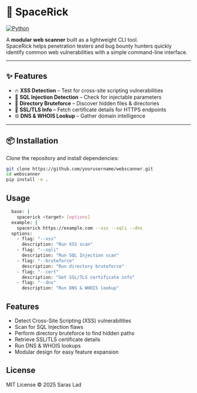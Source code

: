 # 🔎 SpaceRick

[![Python](https://img.shields.io/badge/python-3.8+-blue.svg)](https://www.python.org/)


A **modular web scanner** built as a lightweight CLI tool.  
SpaceRick helps penetration testers and bug bounty hunters quickly identify common web vulnerabilities with a simple command-line interface.

---

## ✨ Features
- 🔥 **XSS Detection** – Test for cross-site scripting vulnerabilities  
- 💉 **SQL Injection Detection** – Check for injectable parameters  
- 📂 **Directory Bruteforce** – Discover hidden files & directories  
- 🔐 **SSL/TLS Info** – Fetch certificate details for HTTPS endpoints  
- 🌐 **DNS & WHOIS Lookup** – Gather domain intelligence  

---

## 📦 Installation

Clone the repository and install dependencies:

```bash
git clone https://github.com/yourusername/webscanner.git
cd webscanner
pip install -e .
```

## Usage

```bash
  base: |
    spacerick <target> [options]
  example: |
    spacerick https://example.com --xss --sqli --dns
  options:
    - flag: "--xss"
      description: "Run XSS scan"
    - flag: "--sqli"
      description: "Run SQL Injection scan"
    - flag: "--bruteforce"
      description: "Run directory bruteforce"
    - flag: "--cert"
      description: "Get SSL/TLS certificate info"
    - flag: "--dns"
      description: "Run DNS & WHOIS lookup"
```

## Features 
  - Detect Cross-Site Scripting (XSS) vulnerabilities
  - Scan for SQL Injection flaws
  - Perform directory bruteforce to find hidden paths
  - Retrieve SSL/TLS certificate details
  - Run DNS & WHOIS lookups
  - Modular design for easy feature expansion

## License
  MIT License © 2025 Saras Lad
